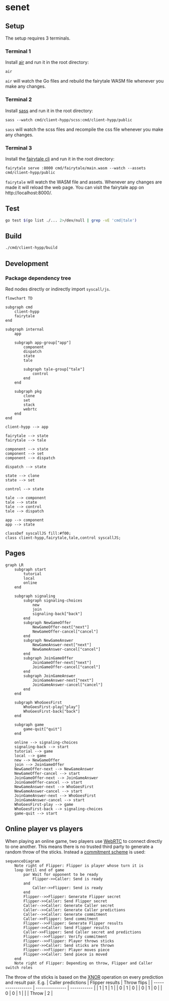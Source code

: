 # senet

## Setup

The setup requires 3 terminals.

### Terminal 1

Install [air](https://github.com/cosmtrek/air) and run it in the root directory:

```shell
air
```

`air` will watch the Go files and rebuild the fairytale WASM file whenever you make any changes.

### Terminal 2

Install [sass](https://sass-lang.com/) and run it in the root directory:

```shell
sass --watch cmd/client-hypp/scss:cmd/client-hypp/public
```

`sass` will watch the scss files and recompile the css file whenever you make any changes.

### Terminal 3

Install the [fairytale cli](https://github.com/macabot/fairytale#cli) and run it in the root directory:

```shell
fairytale serve :8000 cmd/fairytale/main.wasm --watch --assets cmd/client-hypp/public
```

`fairytale` will watch the WASM file and assets. Whenever any changes are made it will reload the web page.
You can visit the fairytale app on http://localhost:8000/.

## Test

```sh
go test $(go list ./... 2>/dev/null | grep -vE 'cmd|tale')
```

## Build

```sh
./cmd/client-hypp/build
```

## Development

### Package dependency tree

Red nodes directly or indirectly import `syscall/js`.

```mermaid
flowchart TD

subgraph cmd
    client-hypp
    fairytale
end

subgraph internal
    app

    subgraph app-group["app"]
        component
        dispatch
        state
        tale

        subgraph tale-group["tale"]
            control
        end
    end

    subgraph pkg
        clone
        set
        stack
        webrtc
    end
end

client-hypp --> app

fairytale --> state
fairytale --> tale

component --> state
component --> set
component --> dispatch

dispatch --> state

state --> clone
state --> set

control --> state

tale --> component
tale --> state
tale --> control
tale --> dispatch

app --> component
app --> state

classDef syscallJS fill:#f00;
class client-hypp,fairytale,tale,control syscallJS;
```

## Pages

```mermaid
graph LR
    subgraph start
        tutorial
        local
        online
    end

    subgraph signaling
        subgraph signaling-choices
            new
            join
            signaling-back["back"]
        end
        subgraph NewGameOffer
            NewGameOffer-next["next"]
            NewGameOffer-cancel["cancel"]
        end
        subgraph NewGameAnswer
            NewGameAnswer-next["next"]
            NewGameAnswer-cancel["cancel"]
        end
        subgraph JoinGameOffer
            JoinGameOffer-next["next"]
            JoinGameOffer-cancel["cancel"]
        end
        subgraph JoinGameAnswer
            JoinGameAnswer-next["next"]
            JoinGameAnswer-cancel["cancel"]
        end
    end

    subgraph WhoGoesFirst
        WhoGoesFirst-play["play"]
        WhoGoesFirst-back["back"]
    end

    subgraph game
        game-quit["quit"]
    end

    online --> signaling-choices
    signaling-back --> start
    tutorial --> game
    local --> game
    new --> NewGameOffer
    join --> JoinGameOffer
    NewGameOffer-next --> NewGameAnswer
    NewGameOffer-cancel --> start
    JoinGameOffer-next --> JoinGameAnswer
    JoinGameOffer-cancel --> start
    NewGameAnswer-next --> WhoGoesFirst
    NewGameAnswer-cancel --> start
    JoinGameAnswer-next --> WhoGoesFirst
    JoinGameAnswer-cancel --> start
    WhoGoesFirst-play --> game
    WhoGoesFirst-back --> signaling-choices
    game-quit --> start
```

## Online player vs players

When playing an online game, two players use [WebRTC](https://developer.mozilla.org/en-US/docs/Web/API/WebRTC_API) to connect directly to one another.
This means there is no trusted third party to generate a random throw of the sticks.
Instead a [commitment scheme](https://en.wikipedia.org/wiki/Coin_flipping#Telecommunications) is used:

```mermaid
sequenceDiagram
    Note right of Flipper: Flipper is player whose turn it is
    loop Until end of game
        par Wait for opponent to be ready
            Flipper->>Caller: Send is ready
        and
            Caller->>Flipper: Send is ready
        end
        Flipper-->>Flipper: Generate Flipper secret
        Flipper->>Caller: Send Flipper secret
        Caller-->>Caller: Generate Caller secret
        Caller-->>Caller: Generate Caller predictions
        Caller-->>Caller: Generate commitment
        Caller->>Flipper: Send commitment
        Flipper-->>Flipper: Generate Flipper results
        Flipper->>Caller: Send Flipper results
        Caller->>Flipper: Send Caller secret and predictions
        Flipper-->>Flipper: Verify commitment
        Flipper-->>Flipper: Player throws sticks
        Flipper->>Caller: Send sticks are thrown
        Flipper-->>Flipper: Player moves piece
        Flipper->>Caller: Send piece is moved
    end
    Note right of Flipper: Depending on throw, Flipper and Caller switch roles
```

The throw of the sticks is based on the [XNOR](https://en.wikipedia.org/wiki/XNOR_gate) operation on every prediction and result pair.
E.g.
| Caller predictions | Flipper results | Throw flips |
| ------------------ | --------------- | ----------- |
| 1 | 1 | 1 |
| 0 | 1 | 0 |
| 0 | 1 | 0 |
| 0 | 0 | 1 |
| | Throw | 2 |

